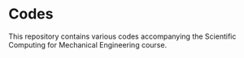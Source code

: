# Codes
This repository contains various codes accompanying the Scientific Computing for Mechanical Engineering course.
